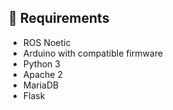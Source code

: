 
## 📌 Requirements

* ROS Noetic
* Arduino with compatible firmware
* Python 3
* Apache 2
* MariaDB
* Flask
